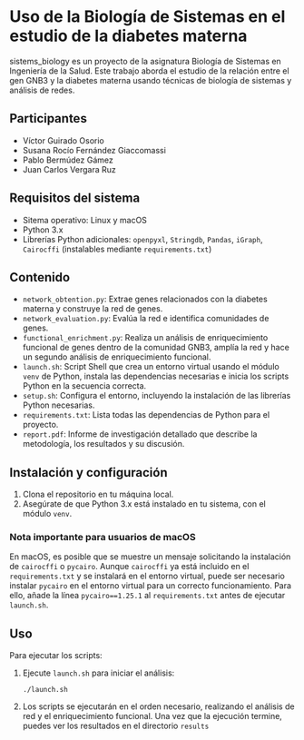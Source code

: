 # Uso de la Biología de Sistemas en el estudio de la diabetes materna

sistems_biology es un proyecto de la asignatura Biología de Sistemas en Ingeniería de la Salud. Este trabajo aborda el estudio de la relación entre el gen GNB3 y la diabetes materna usando técnicas de biología de sistemas y análisis de redes.

## Participantes

- Víctor Guirado Osorio
- Susana Rocío Fernández Giaccomassi
- Pablo Bermúdez Gámez
- Juan Carlos Vergara Ruz

## Requisitos del sistema

- Sitema operativo: Linux y macOS
- Python 3.x
- Librerías Python adicionales: `openpyxl`, `Stringdb`, `Pandas`, `iGraph`, `Cairocffi` (instalables mediante `requirements.txt`)

## Contenido
- `network_obtention.py`: Extrae genes relacionados con la diabetes materna y construye la red de genes.
- `network_evaluation.py`: Evalúa la red e identifica comunidades de genes.
- `functional_enrichment.py`: Realiza un análisis de enriquecimiento funcional de genes dentro de la comunidad GNB3, amplía la red y hace un segundo análisis de enriquecimiento funcional.
- `launch.sh`: Script Shell que crea un entorno virtual usando el módulo `venv` de Python, instala las dependencias necesarias e inicia los scripts Python en la secuencia correcta.
- `setup.sh`: Configura el entorno, incluyendo la instalación de las librerías Python necesarias.
- `requirements.txt`: Lista todas las dependencias de Python para el proyecto.
- `report.pdf`: Informe de investigación detallado que describe la metodología, los resultados y su discusión.

## Instalación y configuración
1. Clona el repositorio en tu máquina local.
2. Asegúrate de que Python 3.x está instalado en tu sistema, con el módulo `venv`.

### Nota importante para usuarios de macOS

En macOS, es posible que se muestre un mensaje solicitando la instalación de `cairocffi` o `pycairo`. Aunque `cairocffi` ya está incluido en el `requirements.txt` y se instalará en el entorno virtual, puede ser necesario instalar `pycairo` en el entorno virtual para un correcto funcionamiento. Para ello, añade la línea `pycairo==1.25.1` al `requirements.txt` antes de ejecutar `launch.sh`.

## Uso
Para ejecutar los scripts:
1. Ejecute `launch.sh` para iniciar el análisis:
   ```
   ./launch.sh
   ```
2. Los scripts se ejecutarán en el orden necesario, realizando el análisis de red y el enriquecimiento funcional. Una vez que la ejecución termine, puedes ver los resultados en el directorio `results`

